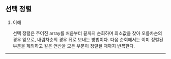 ## 선택 정렬

1. 이해

   선택 정렬은 주어진 array를 처음부터 끝까지 순회하며 최소값을 찾아 오름차순의 경우 앞으로, 내림차순의 경우 뒤로 보내는 방법이다. 다음 순회에서는 이미 정렬된 부분을 제외하고 같은 연산을 모든 부분이 정렬될 때까지 반복한다.

---
